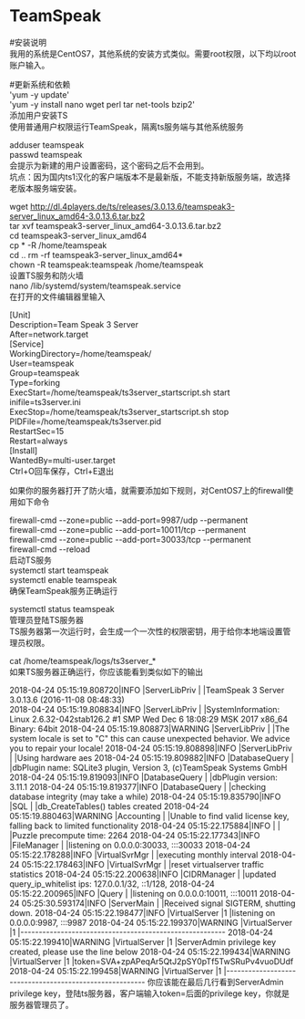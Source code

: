 # TeamSpeak
#安装说明  
我用的系统是CentOS7，其他系统的安装方式类似。需要root权限，以下均以root账户输入。  

#更新系统和依赖  
'yum -y update'  
'yum -y install nano wget perl tar net-tools bzip2'  
添加用户安装TS  
使用普通用户权限运行TeamSpeak，隔离ts服务端与其他系统服务  

adduser teamspeak  
passwd teamspeak  
会提示为新建的用户设置密码，这个密码之后不会用到。  
坑点：因为国内ts1汉化的客户端版本不是最新版，不能支持新版服务端，故选择老版本服务端安装。  

wget http://dl.4players.de/ts/releases/3.0.13.6/teamspeak3-server_linux_amd64-3.0.13.6.tar.bz2  
tar xvf teamspeak3-server_linux_amd64-3.0.13.6.tar.bz2  
cd teamspeak3-server_linux_amd64  
cp * -R /home/teamspeak  
cd ..
rm -rf teamspeak3-server_linux_amd64*  
chown -R teamspeak:teamspeak /home/teamspeak  
设置TS服务和防火墙  
nano /lib/systemd/system/teamspeak.service  
在打开的文件编辑器里输入  

[Unit]  
Description=Team Speak 3 Server  
After=network.target  
[Service]  
WorkingDirectory=/home/teamspeak/  
User=teamspeak  
Group=teamspeak  
Type=forking  
ExecStart=/home/teamspeak/ts3server_startscript.sh start inifile=ts3server.ini  
ExecStop=/home/teamspeak/ts3server_startscript.sh stop  
PIDFile=/home/teamspeak/ts3server.pid  
RestartSec=15  
Restart=always  
[Install]  
WantedBy=multi-user.target  
Ctrl+O回车保存，Ctrl+E退出  

如果你的服务器打开了防火墙，就需要添加如下规则，对CentOS7上的firewall使用如下命令  

firewall-cmd --zone=public --add-port=9987/udp --permanent  
firewall-cmd --zone=public --add-port=10011/tcp --permanent  
firewall-cmd --zone=public --add-port=30033/tcp --permanent  
firewall-cmd --reload  
启动TS服务  
systemctl start teamspeak  
systemctl enable teamspeak  
确保TeamSpeak服务正确运行  
  
systemctl status teamspeak  
管理员登陆TS服务器  
TS服务器第一次运行时，会生成一个一次性的权限密钥，用于给你本地端设置管理员权限。  

cat /home/teamspeak/logs/ts3server_*  
如果TS服务器正确运行，你应该能看到类似如下的输出  

2018-04-24 05:15:19.808720|INFO    |ServerLibPriv |   |TeamSpeak 3 Server 3.0.13.6 (2016-11-08 08:48:33)  
2018-04-24 05:15:19.808834|INFO    |ServerLibPriv |   |SystemInformation: Linux 2.6.32-042stab126.2 #1 SMP Wed Dec 6 18:08:29 MSK 2017 x86_64 Binary: 64bit
2018-04-24 05:15:19.808873|WARNING |ServerLibPriv |   |The system locale is set to "C" this can cause unexpected behavior. We advice you to repair your locale!
2018-04-24 05:15:19.808898|INFO    |ServerLibPriv |   |Using hardware aes
2018-04-24 05:15:19.809882|INFO    |DatabaseQuery |   |dbPlugin name:    SQLite3 plugin, Version 3, (c)TeamSpeak Systems GmbH
2018-04-24 05:15:19.819093|INFO    |DatabaseQuery |   |dbPlugin version: 3.11.1
2018-04-24 05:15:19.819377|INFO    |DatabaseQuery |   |checking database integrity (may take a while)
2018-04-24 05:15:19.835790|INFO    |SQL           |   |db_CreateTables() tables created
2018-04-24 05:15:19.880463|WARNING |Accounting    |   |Unable to find valid license key, falling back to limited functionality
2018-04-24 05:15:22.175884|INFO    |              |   |Puzzle precompute time: 2264
2018-04-24 05:15:22.177343|INFO    |FileManager   |   |listening on 0.0.0.0:30033, :::30033
2018-04-24 05:15:22.178288|INFO    |VirtualSvrMgr |   |executing monthly interval
2018-04-24 05:15:22.178463|INFO    |VirtualSvrMgr |   |reset virtualserver traffic statistics
2018-04-24 05:15:22.200638|INFO    |CIDRManager   |   |updated query_ip_whitelist ips: 127.0.0.1/32, ::1/128,
2018-04-24 05:15:22.200965|INFO    |Query         |   |listening on 0.0.0.0:10011, :::10011
2018-04-24 05:25:30.593174|INFO    |ServerMain    |   |Received signal SIGTERM, shutting down.
2018-04-24 05:15:22.198477|INFO    |VirtualServer |1  |listening on 0.0.0.0:9987, :::9987
2018-04-24 05:15:22.199370|WARNING |VirtualServer |1  |--------------------------------------------------------
2018-04-24 05:15:22.199410|WARNING |VirtualServer |1  |ServerAdmin privilege key created, please use the line below
2018-04-24 05:15:22.199434|WARNING |VirtualServer |1  |token=SVA+zpAPeqAr5QtJ2pSY0pTf5TwSRuPv4vuoDUdf
2018-04-24 05:15:22.199458|WARNING |VirtualServer |1  |--------------------------------------------------------
你应该能在最后几行看到ServerAdmin privilege key，登陆ts服务器，客户端输入token=后面的privilege key，你就是服务器管理员了。
